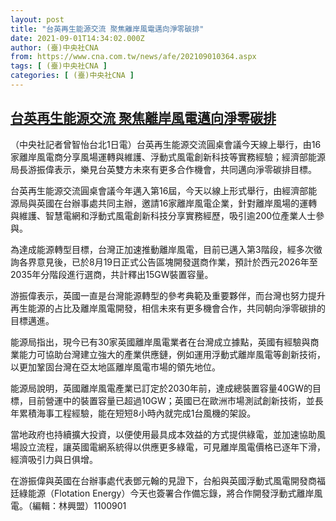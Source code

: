 ```yaml
---
layout: post
title: "台英再生能源交流 聚焦離岸風電邁向淨零碳排"
date: 2021-09-01T14:34:02.000Z
author: (臺)中央社CNA
from: https://www.cna.com.tw/news/afe/202109010364.aspx
tags: [ (臺)中央社CNA ]
categories: [ (臺)中央社CNA ]
---
```

<!--1630506842000-->
[台英再生能源交流 聚焦離岸風電邁向淨零碳排](https://www.cna.com.tw/news/afe/202109010364.aspx)
------

<div>
<div></div><div class="paragraph"><p>（中央社記者曾智怡台北1日電）台英再生能源交流圓桌會議今天線上舉行，由16家離岸風電商分享風場運轉與維護、浮動式風電創新科技等實務經驗；經濟部能源局長游振偉表示，樂見台英雙方未來有更多合作機會，共同邁向淨零碳排目標。</p><p>台英再生能源交流圓桌會議今年邁入第16屆，今天以線上形式舉行，由經濟部能源局與英國在台辦事處共同主辦，邀請16家離岸風電企業，針對離岸風場的運轉與維護、智慧電網和浮動式風電創新科技分享實務經歷，吸引逾200位產業人士參與。</p><p>為達成能源轉型目標，台灣正加速推動離岸風電，目前已邁入第3階段，經多次徵詢各界意見後，已於8月19日正式公告區塊開發選商作業，預計於西元2026年至2035年分階段進行選商，共計釋出15GW裝置容量。</p><p>游振偉表示，英國一直是台灣能源轉型的參考典範及重要夥伴，而台灣也努力提升再生能源的占比及離岸風電開發，相信未來有更多機會合作，共同朝向淨零碳排的目標邁進。</p><p>能源局指出，現今已有30家英國離岸風電業者在台灣成立據點，英國有經驗與商業能力可協助台灣建立強大的產業供應鏈，例如運用浮動式離岸風電等創新技術，以更加鞏固台灣在亞太地區離岸風電市場的領先地位。</p><p>能源局說明，英國離岸風電產業已訂定於2030年前，達成總裝置容量40GW的目標，目前營運中的裝置容量已超過10GW；英國已在歐洲市場測試創新技術，並長年累積海事工程經驗，能在短短8小時內就完成1台風機的架設。</p><p>當地政府也持續擴大投資，以便使用最具成本效益的方式提供綠電，並加速協助風場設立流程，讓英國電網系統得以供應更多綠電，可見離岸風電價格已逐年下滑，經濟吸引力與日俱增。</p><p>在游振偉與英國在台辦事處代表鄧元翰的見證下，台船與英國浮動式風電開發商福廷綠能源（Flotation Energy）今天也簽署合作備忘錄，將合作開發浮動式離岸風電。（編輯：林興盟）1100901</p></div>
</div>

